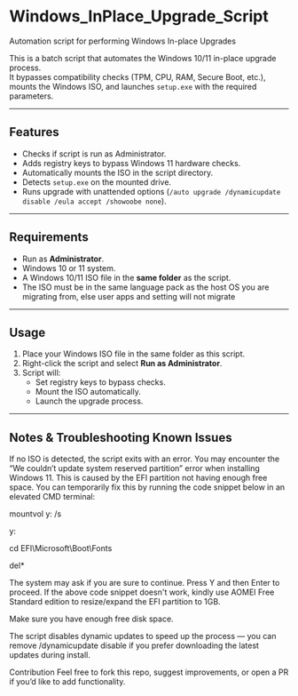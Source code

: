# Windows_InPlace_Upgrade_Script
Automation script for performing Windows In-place Upgrades

This is a batch script that automates the Windows 10/11 in-place upgrade process.  
It bypasses compatibility checks (TPM, CPU, RAM, Secure Boot, etc.), mounts the Windows ISO, and launches `setup.exe` with the required parameters.

---

## Features
- Checks if script is run as Administrator.
- Adds registry keys to bypass Windows 11 hardware checks.
- Automatically mounts the ISO in the script directory.
- Detects `setup.exe` on the mounted drive.
- Runs upgrade with unattended options (`/auto upgrade /dynamicupdate disable /eula accept /showoobe none`).

---

## Requirements
- Run as **Administrator**.
- Windows 10 or 11 system.
- A Windows 10/11 ISO file in the **same folder** as the script.
- The ISO must be in the same language pack as the host OS you are migrating from, else user apps and setting will not migrate

---

## Usage
1. Place your Windows ISO file in the same folder as this script.  
2. Right-click the script and select **Run as Administrator**.  
3. Script will:
   - Set registry keys to bypass checks.
   - Mount the ISO automatically.
   - Launch the upgrade process.

---

## Notes & Troubleshooting Known Issues
If no ISO is detected, the script exits with an error.
You may encounter the “We couldn’t update system reserved partition” error when installing Windows 11.
This is caused by the EFI partition not having enough free space. You can temporarily fix this by running the code snippet below in an elevated CMD terminal:


mountvol y: /s

y:

cd EFI\Microsoft\Boot\Fonts

del*


The system may ask if you are sure to continue. Press Y and then Enter to proceed.
If the above code snippet doesn't work, kindly use AOMEI Free Standard edition to resize/expand the EFI partition to 1GB.

Make sure you have enough free disk space.

The script disables dynamic updates to speed up the process — you can remove /dynamicupdate disable if you prefer downloading the latest updates during install.


Contribution
Feel free to fork this repo, suggest improvements, or open a PR if you’d like to add functionality.
